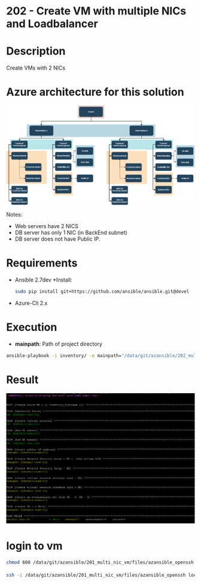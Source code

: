 202 - Create VM with multiple NICs and Loadbalancer
=== 

# Description

Create VMs with 2 NICs

# Azure architecture for this solution

![AzureArchitecture_201](/images/AzureArchitecture_201.png)

Notes:
* Web servers have 2 NICS
* DB server has only 1 NIC (in BackEnd subnet)
* DB server does not have Public IP.

# Requirements

* Ansible 2.7dev
	*Install: 

	``` bash
	sudo pip install git+https://github.com/ansible/ansible.git@devel
	```
* Azure-Cli 2.x

# Execution 

* **mainpath**: Path of project directory 

``` bash
ansible-playbook -i inventory/ -e mainpath="/data/git/azansible/202_multi_nic_vm_lb" playbooks/main.yml
```

# Result
![Result Multi NICs VM](/images/multi_nic_vm.PNG)


# login to vm


``` bash
chmod 600 /data/git/azansible/201_multi_nic_vm/files/azansible_openssh

ssh -i /data/git/azansible/201_multi_nic_vm/files/azansible_openssh localadmin@137.117.190.189
```

